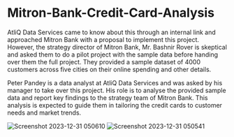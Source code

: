 # Mitron-Bank-Credit-Card-Analysis

AtliQ Data Services came to know about this through an internal link and approached Mitron Bank with a proposal to implement this project. However, the strategy director of Mitron Bank, Mr. Bashnir Rover is skeptical and asked them to do a pilot project with the sample data before handing over them the full project. They provided a sample dataset of 4000 customers across five cities on their online spending and other details. 

Peter Pandey is a data analyst at AtliQ Data Services and was asked by his manager to take over this project. His role is to analyse the provided sample data and report key findings to the strategy team of Mitron Bank. This analysis is expected to guide them in tailoring the credit cards to customer needs and market trends. 

![Screenshot 2023-12-31 050610](https://github.com/Modishivam/Mitron-Bank-Credit-Card-Analysis/assets/37266063/33bcd56f-50c9-4a6a-b9ed-1f6458271590)
![Screenshot 2023-12-31 050541](https://github.com/Modishivam/Mitron-Bank-Credit-Card-Analysis/assets/37266063/4044b2b8-70f9-46fc-8b64-15246f778e3b)

